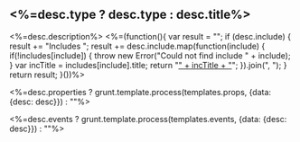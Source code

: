 ## <%=desc.type ? desc.type : desc.title%>

<%=desc.description%>
<%=(function(){
  var result = "";
  if (desc.include) {
    result += "Includes ";
    result += desc.include.map(function(include) {
      if(!includes[include]) {
        throw new Error("Could not find include " + include);
      }
      var incTitle = includes[include].title;
      return "<a href='#" + incTitle.replace( " ", "_" ) + "'>" + incTitle + "</a>";
    }).join(", ");
  }
  return result;
}())%>

<%=desc.properties ? grunt.template.process(templates.props, {data: {desc: desc}}) : ""%>

<%=desc.events ? grunt.template.process(templates.events, {data: {desc: desc}}) : ""%>

